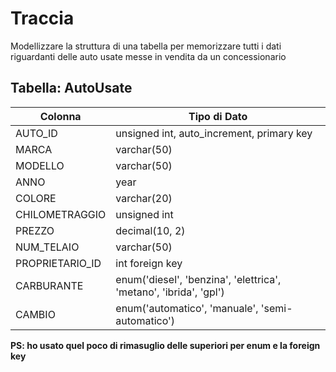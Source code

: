 
# Traccia
Modellizzare la struttura di una tabella per memorizzare tutti i dati 
riguardanti delle auto usate messe in vendita da un concessionario


## Tabella: AutoUsate

| Colonna           | Tipo di Dato                                                       | 
|-------------------|--------------------------------------------------------------------|
| AUTO_ID           | unsigned int, auto_increment, primary key                          |  
| MARCA             | varchar(50)                                                        | 
| MODELLO           | varchar(50)                                                        | 
| ANNO              | year                                                               | 
| COLORE            | varchar(20)                                                        | 
| CHILOMETRAGGIO    | unsigned int                                                       | 
| PREZZO            | decimal(10, 2)                                                     | 
| NUM_TELAIO        | varchar(50)                                                        | 
| PROPRIETARIO_ID   | int foreign key                                                    | 
| CARBURANTE        | enum('diesel', 'benzina', 'elettrica', 'metano', 'ibrida', 'gpl')  | 
| CAMBIO            | enum('automatico', 'manuale', 'semi-automatico')                   | 

**PS: ho usato quel poco di rimasuglio delle superiori per enum e la foreign key**
